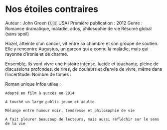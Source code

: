 # Nos étoiles contraires 

Auteur : John Green (🇺🇸 USA)
Première publication : 2012
Genre : Romance dramatique, maladie, ados, philosophie de vie
Résumé global (sans spoil)

Hazel, atteinte d’un cancer, vit entre sa chambre et son groupe de soutien. Elle y rencontre Augustus, un garçon qui a connu la maladie, mais qui rayonne d’ironie et de charme.

Ensemble, ils vont vivre une histoire intense, lucide et touchante, pleine de discussions profondes, de rires, de douleurs et d’envie de vivre, même dans l’incertitude.
Nombre de tomes :

Roman unique
Infos utiles :

    Adapté en film à succès en 2014

    A touché un large public jeune et adulte

    Mélange entre humour noir, tendresse et philosophie de vie

    A fait pleurer beaucoup de lecteurs, mais aussi réfléchir sur le sens de la vie